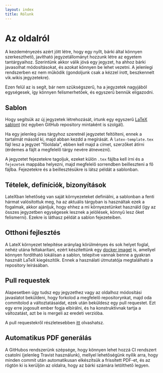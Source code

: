 ```yaml
---
layout: index
title: Rólunk
---
```


# Az oldalról

A kezdeményezés azért jött létre, hogy egy nyílt, bárki által könnyen szerkeszthető, javítható jegyzetállományt hozzunk létre az egyetem tantárgyaihoz. Szerintünk akkor válik jóvá egy jegyzet, ha ahhoz bárki javasolhat módosításokat, és azokat könnyen be lehet vezetni. A jelenlegi rendszerben ez nem működik (gondoljunk csak a kézzel írott, beszkennelt vik.wikis jegyzetekre).

Ezen felül az is segít, bár nem szükségszerű, ha a jegyzetek nagyjából egységesek, így könnyen felismerhetőek, és egyszerű bennük eligazodni.

## Sablon

Hogy segítsük az új jegyzetek létrehozását, írtunk egy egyszerű [LaTeX sablont](https://github.com/bme-notes/latex-template) (ez egyben GitHub repository mintaként is szolgál).

Ha egy jelenleg üres tárgyhoz szeretnél jegyzetet feltölteni, ennek a tartalmát másold ki, majd abban kezdd a megírását. A `latex-template.tex` fájl lesz a jegyzet "főoldala", ebben kell majd a címet, szerzőket átírni (érdemes a fájlt a megfelelő tárgy nevére átnevezni).

A jegyzetet fejezetekre tagoljuk, ezeket külön `.tex` fájlba kell írni és a `fejezetek` mappába helyezni, majd megfelelő sorrendben beilleszteni a fő fájlba. Fejezetekre és a beillesztésükre is látsz példát a sablonban.

## Tételek, definíciók, bizonyítások

LateXban lehetőség van saját környezeteket definiálni, a sablonban a fenti hármat valósítottuk meg, ha az aktuális tárgyban is használtak ezek a fogalmak, akkor ajánljuk, hogy ehhez a mi környezetünket használd (így az összes jegyzetben egységesek lesznek a jelölések, könnyű lesz őket felismerni). Ezekre is láthasz példát a sablon fejezeteiben.

## Otthoni fejlesztés

A LateX környezet telepítése aránylag körülményes és sok helyet foglal, nehéz utána feltakarítani, ezért készítettünk egy [docker imaget](https://github.com/bme-notes/docker) is, amellyel könnyen fordítható lokálisan a sablon, telepítve vannak benne a gyakran használt LaTeX kiegészítők. Ennek a használati útmutatója megtalálható a repository leírásában.

## Pull requestek

Alapesetben úgy tudsz egy jegyzethez vagy az oldalhoz módosítási javaslatot beküldeni, hogy forkolod a megfelelő repositorynkat, majd oda commitolod a változtatásaidat, ezek után beküldesz egy pull requestet. Ezt egy erre jogosult ember fogja elbírálni, és ha konstruktívnak tartja a változatást, azt be is mergeli az eredeti verzióba.

A pull requestekről részletesebben [itt](https://help.github.com/articles/about-pull-requests/) olvashatsz.

## Automatikus PDF generálás

A GitHubos rendszerünk szépsége, hogy könnyen lehet hozzá CI rendszert csatolni (jelenleg Travist használunk), mellyel lehetőségünk nyílik arra, hogy minden commit után automatikusan elkészítsük a frissített PDF-et, és az rögtön ki is kerüljön az oldalra, hogy az bárki számára letölthető legyen.
